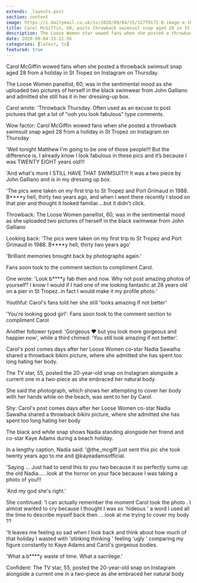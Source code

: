 ```yaml
---
extends: _layouts.post
section: content
image: https://i.dailymail.co.uk/1s/2020/09/04/15/32779172-0-image-a-106_1599229081063.jpg 
title: Carol McGiffin, 60, posts throwback swimsuit snap aged 28 in St. Tropez 
description: The Loose Women star wowed fans when she posted a throwback swimsuit snap aged 28 from a holiday in St Tropez on Instagram on Thursday. 
date: 2020-09-04-15-21-56 
categories: [latest, tv] 
featured: true 
--- 
```

Carol McGiffin wowed fans when she posted a throwback swimsuit snap aged 28 from a holiday in St Tropez on Instagram on Thursday.

The Loose Women panellist, 60, was in the sentimental mood as she uploaded two pictures of herself in the black swimwear from John Galliano and admitted she still has it in her dressing-up box.  

Carol wrote: 'Throwback Thursday. Often used as an excuse to post pictures that get a lot of "ooh you look fabulous" type comments. 

Wow factor: Carol McGiffin wowed fans when she posted a throwback swimsuit snap aged 28 from a holiday in St Tropez on Instagram on Thursday

'Well tonight Matthew I'm going to be one of those people!!! But the difference is, I already know I look fabulous in these pics and it’s because I was TWENTY EIGHT years old!!! 

'And what's more I STILL HAVE THAT SWIMSUIT!!! It was a two piece by John Galliano and is in my dressing up box. 

'The pics were taken on my first trip to St Tropez and Port Grimaud in 1988. B****y hell, thirty two years ago, and when I went there recently I stood on that pier and thought it looked familiar....but it didn't click. 

Throwback: The Loose Women panellist, 60, was in the sentimental mood as she uploaded two pictures of herself in the black swimwear from John Galliano



Looking back: 'The pics were taken on my first trip to St Tropez and Port Grimaud in 1988. B****y hell, thirty two years ago'

'Brilliant memories brought back by photographs again.'

Fans soon took to the comment section to compliment Carol. 

One wrote: 'Look b****y fab then and now. Why not post amazing photos of yourself? I know I would if I had one of me looking fantastic at 28 years old on a pier in St Tropez..in fact I would make it my profile photo.'

Youthful: Carol's fans told her she still 'looks amazing if not better'



'You're looking good girl': Fans soon took to the comment section to compliment Carol

Another follower typed: 'Gorgeous ❤️ but you look more gorgeous and happier now', while a third chimed: 'You still look amazing if not better'.  

Carol's post comes days after her Loose Women co-star Nadia Sawalha shared a throwback bikini picture, where she admitted she has spent too long hating her body.  

The TV star, 55, posted the 20-year-old snap on Instagram alongside a current one in a two-piece as she embraced her natural body.

She said the photograph, which shows her attempting to cover her body with her hands while on the beach, was sent to her by Carol. 

Shy: Carol's post comes days after her Loose Women co-star Nadia Sawalha shared a throwback bikini picture, where she admitted she has spent too long hating her body

The black and white snap shows Nadia standing alongside her friend and co-star Kaye Adams during a beach holiday.

In a lengthy caption, Nadia said: '@the_mcgiff just sent this pic she took twenty years ago to me and @kayeadamsofficial. 

'Saying ... Just had to send this to you two because it so perfectly sums up the old Nadia......look at the horror on your face because I was taking a photo of you!!! 

'And my god she's right.' 

She continued: 'I can actually remember the moment Carol took the photo . I almost wanted to cry because I thought I was so 'hideous ' a word I used all the time to describe myself back then ... look at me trying to cover my body ??

'It leaves me feeling so sad when I look back and think about how much of that holiday I wasted with 'stinking thinking ' feeling 'ugly ' comparing my figure constantly to Kaye Adams and Carol's gorgeous bodies.

'What a b****y waste of time. What a sacrilege.'

Confident: The TV star, 55, posted the 20-year-old snap on Instagram alongside a current one in a two-piece as she embraced her natural body

